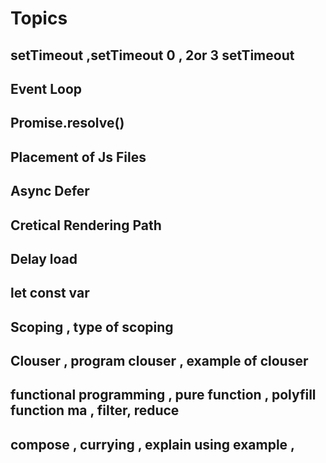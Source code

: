 # Topics
## setTimeout ,setTimeout 0  , 2or 3 setTimeout 
## Event Loop
## Promise.resolve()
## Placement of Js Files 
## Async Defer
## Cretical Rendering Path
## Delay load
## let const var
## Scoping , type of scoping
## Clouser , program clouser , example of clouser
## functional programming , pure function , polyfill function ma , filter, reduce 
## compose , currying , explain using example   , 

